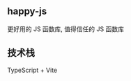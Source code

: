 <!--
 * @Author: Tmier
 * @Date: 2024-03-25 20:57:14
 * @LastEditTime: 2024-03-27 23:42:30
 * @LastEditors: Tmier
 * @Description:
 *
-->

## happy-js

更好用的 JS 函数库, 值得信任的 JS 函数库

## 技术栈

TypeScript + Vite
